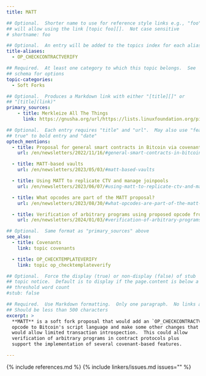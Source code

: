 ```yaml
---
title: MATT

## Optional.  Shorter name to use for reference style links e.g., "foo"
## will allow using the link [topic foo][].  Not case sensitive
# shortname: foo

## Optional.  An entry will be added to the topics index for each alias
title-aliases:
  - OP_CHECKCONTRACTVERIFY

## Required.  At least one category to which this topic belongs.  See
## schema for options
topic-categories:
  - Soft Forks

## Optional.  Produces a Markdown link with either "[title][]" or
## "[title](link)"
primary_sources:
    - title: Merkleize All The Things
      link: https://gnusha.org/url/https://lists.linuxfoundation.org/pipermail/bitcoin-dev/2022-November/021182.html

## Optional.  Each entry requires "title" and "url".  May also use "feature:
## true" to bold entry and "date"
optech_mentions:
  - title: Proposal for general smart contracts in Bitcoin via covenants
    url: /en/newsletters/2022/11/16/#general-smart-contracts-in-bitcoin-via-covenants

  - title: MATT-based vaults
    url: /en/newsletters/2023/05/03/#matt-based-vaults

  - title: Using MATT to replicate CTV and manage joinpools
    url: /en/newsletters/2023/06/07/#using-matt-to-replicate-ctv-and-manage-joinpools

  - title: What opcodes are part of the MATT proposal?
    url: /en/newsletters/2023/08/30/#what-opcodes-are-part-of-the-matt-proposal

  - title: Verification of arbitrary programs using proposed opcode from MATT
    url: /en/newsletters/2024/01/03/#verification-of-arbitrary-programs-using-proposed-opcode-from-matt

## Optional.  Same format as "primary_sources" above
see_also:
  - title: Covenants
    link: topic covenants

  - title: OP_CHECKTEMPLATEVERIFY
    link: topic op_checktemplateverify

## Optional.  Force the display (true) or non-display (false) of stub
## topic notice.  Default is to display if the page.content is below a
## threshold word count
#stub: false

## Required.  Use Markdown formatting.  Only one paragraph.  No links allowed.
## Should be less than 500 characters
excerpt: >
  **MATT** is a soft fork proposal that would add an `OP_CHECKCONTRACTVERIFY`
  opcode to Bitcoin's script language and make some other changes that
  would allow limited transaction introspection.  This could allow
  verification of arbitrary programs in contract protocols plus
  support the implementation of several covenant-based features.

---
```


{% include references.md %}
{% include linkers/issues.md issues="" %}
